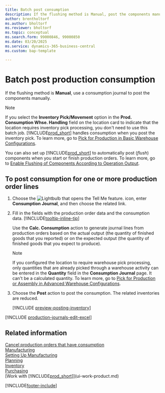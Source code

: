 ```yaml
---
title: Batch post consumption
description: If the flushing method is Manual, post the components manually using a consumption journal.
author: brentholtorf
ms.author: bholtorf
ms.reviewer: bholtorf
ms.topic: conceptual
ms.search.form: 99000846, 99000850
ms.date: 03/20/2025
ms.service: dynamics-365-business-central
ms.custom: bap-template

---
```

# Batch post production consumption

If the flushing method is **Manual**, use a consumption journal to post the components manually.  

> [!NOTE]
> If you select the **Inventory Pick/Movement** option in the **Prod. Consumption Whse. Handling** field on the location card to indicate that the location requires inventory pick processing, you don't need to use this batch job. [!INCLUDE[prod_short](includes/prod_short.md)] handles consumption when you post the inventory pick. To learn more, go to [Pick for Production in Basic Warehouse Configurations](warehouse-how-to-pick-for-production.md).  

You can also set up [!INCLUDE[prod_short](includes/prod_short.md)] to automatically post (*flush*) components when you start or finish production orders. To learn more, go to [Enable Flushing of Components According to Operation Output](production-how-to-flush-components-according-to-operation-output.md).

## To post consumption for one or more production order lines

1. Choose the ![Lightbulb that opens the Tell Me feature.](media/ui-search/search_small.png "Tell me what you want to do") icon, enter **Consumption Journal**, and then choose the related link.  
2. Fill in the fields with the production order data and the consumption data. [!INCLUDE[tooltip-inline-tip](includes/tooltip-inline-tip_md.md)]  

    Use the **Calc. Consumption** action to generate journal lines from production orders based on the actual output (the quantity of finished goods that you reported) or on the expected output (the quantity of finished goods that you expect to produce).

    > [!NOTE]
    > If you configured the location to require warehouse pick processing, only quantities that are already picked through a warehouse activity can be entered in the **Quantity** field in the **Consumption Journal** page. It can't be a calculated quantity. To learn more, go to [Pick for Production or Assembly in Advanced Warehouse Configurations](warehouse-how-to-pick-for-internal-operations-in-advanced-warehousing.md).

3. Choose the **Post** action to post the consumption. The related inventories are reduced.

    [!INCLUDE [preview-posting-inventory](includes/preview-posting-inventory.md)]

[!INCLUDE [production-journals-edit-excel](includes/production-journals-edit-excel.md)]

## Related information

[Cancel production orders that have consumption](production-cancel-production-orders-that-have-consumption.md)  
[Manufacturing](production-manage-manufacturing.md)  
[Setting Up Manufacturing](production-configure-production-processes.md)  
[Planning](production-planning.md)  
[Inventory](inventory-manage-inventory.md)  
[Purchasing](purchasing-manage-purchasing.md)  
[Work with [!INCLUDE[prod_short](includes/prod_short.md)]](ui-work-product.md)  

[!INCLUDE[footer-include](includes/footer-banner.md)]
